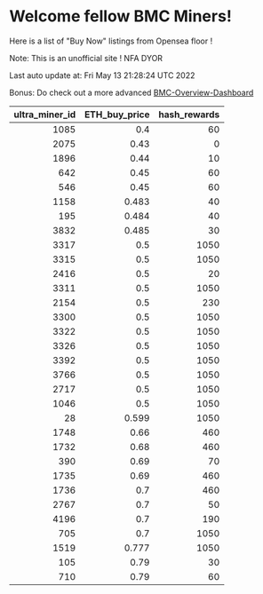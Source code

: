 # Welcome fellow BMC Miners!
Here is a list of "Buy Now" listings from Opensea floor !

Note: This is an unofficial site ! NFA DYOR

Last auto update at: Fri May 13 21:28:24 UTC 2022

Bonus: Do check out a more advanced [BMC-Overview-Dashboard](https://dune.com/defifunk/BMC-Overview-Dashboard)


|   ultra_miner_id |   ETH_buy_price |   hash_rewards |
|-----------------:|----------------:|---------------:|
|             1085 |           0.4   |             60 |
|             2075 |           0.43  |              0 |
|             1896 |           0.44  |             10 |
|              642 |           0.45  |             60 |
|              546 |           0.45  |             60 |
|             1158 |           0.483 |             40 |
|              195 |           0.484 |             40 |
|             3832 |           0.485 |             30 |
|             3317 |           0.5   |           1050 |
|             3315 |           0.5   |           1050 |
|             2416 |           0.5   |             20 |
|             3311 |           0.5   |           1050 |
|             2154 |           0.5   |            230 |
|             3300 |           0.5   |           1050 |
|             3322 |           0.5   |           1050 |
|             3326 |           0.5   |           1050 |
|             3392 |           0.5   |           1050 |
|             3766 |           0.5   |           1050 |
|             2717 |           0.5   |           1050 |
|             1046 |           0.5   |           1050 |
|               28 |           0.599 |           1050 |
|             1748 |           0.66  |            460 |
|             1732 |           0.68  |            460 |
|              390 |           0.69  |             70 |
|             1735 |           0.69  |            460 |
|             1736 |           0.7   |            460 |
|             2767 |           0.7   |             50 |
|             4196 |           0.7   |            190 |
|              705 |           0.7   |           1050 |
|             1519 |           0.777 |           1050 |
|              105 |           0.79  |             30 |
|              710 |           0.79  |             60 |